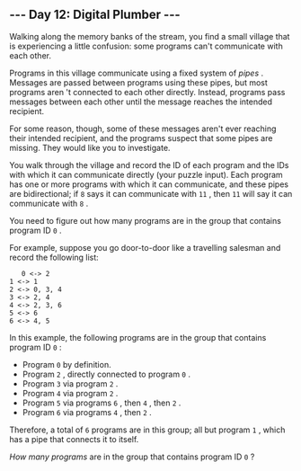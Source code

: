 ##  \--- Day 12: Digital Plumber ---

Walking along the memory banks of the stream, you find a small village that is
experiencing a little confusion: some programs can't communicate with each
other.

Programs in this village communicate using a fixed system of _pipes_ .
Messages are passed between programs using these pipes, but most programs aren
't connected to each other directly. Instead, programs pass messages between
each other until the message reaches the intended recipient.

For some reason, though, some of these messages aren't ever reaching their
intended recipient, and the programs suspect that some  pipes  are missing.
They would like you to investigate.

You walk through the village and record the ID of each program and the IDs
with which it can communicate directly (your puzzle input). Each program has
one or more programs with which it can communicate, and these pipes are
bidirectional; if ` 8 ` says it can communicate with ` 11 ` , then ` 11 ` will
say it can communicate with ` 8 ` .

You need to figure out how many programs are in the group that contains
program ID ` 0 ` .

For example, suppose you go door-to-door like a travelling salesman and record
the following list:

    
    
      
       0 <-> 2
    1 <-> 1
    2 <-> 0, 3, 4
    3 <-> 2, 4
    4 <-> 2, 3, 6
    5 <-> 6
    6 <-> 4, 5
      
     

In this example, the following programs are in the group that contains program
ID ` 0 ` :

  * Program ` 0 ` by definition. 
  * Program ` 2 ` , directly connected to program ` 0 ` . 
  * Program ` 3 ` via program ` 2 ` . 
  * Program ` 4 ` via program ` 2 ` . 
  * Program ` 5 ` via programs ` 6 ` , then ` 4 ` , then ` 2 ` . 
  * Program ` 6 ` via programs ` 4 ` , then ` 2 ` . 

Therefore, a total of ` 6 ` programs are in this group; all but program ` 1 `
, which has a pipe that connects it to itself.

_How many programs_ are in the group that contains program ID ` 0 ` ?

